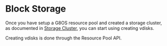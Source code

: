 # Block Storage

Once you have setup a G8OS resource pool and created a storage cluster, as documented in [Storage Cluster](/docs/storagecluster/storagecluster.md), you can start using creating vdisks.

Creating vdisks is done through the Resource Pool API.
